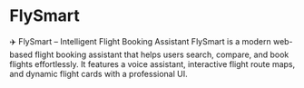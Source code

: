 # FlySmart
✈️ FlySmart – Intelligent Flight Booking Assistant  FlySmart is a modern web-based flight booking assistant that helps users search, compare, and book flights effortlessly. It features a voice assistant, interactive flight route maps, and dynamic flight cards with a professional UI.
